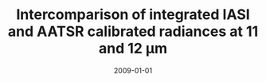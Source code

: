 ---
title: "Intercomparison of integrated IASI and AATSR calibrated radiances at 11 and 12 μm"
collection: publications
permalink: /publication/2009-01-01-Illingworth
date: 2009-01-01
venue: 'Atmospheric Chemistry and Physics'
paperurl: 'https://doi.org/doi:10.5194/acp-9-6677-2009'
citation: '<b>2</b> - Illingworth S.M., Remedios J.J. and Parker R.J., Intercomparison of integrated IASI and AATSR calibrated radiances at 11 and 12 μm, Atmospheric Chemistry and Physics, 9, 6677-6683, (2009-01-01). <a href="https://doi.org/doi:10.5194/acp-9-6677-2009">doi:10.5194/acp-9-6677-2009</a> (cited 16 times)

'
---